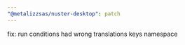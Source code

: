 ```yaml
---
"@metalizzsas/nuster-desktop": patch
---
```


fix: run conditions had wrong translations keys namespace
